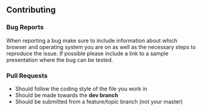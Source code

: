 ## Contributing

### Bug Reports

When reporting a bug make sure to include information about which browser and
operating system you are on as well as the necessary steps to reproduce the
issue. If possible please include a link to a sample presentation where the bug
can be tested.

### Pull Requests

- Should follow the coding style of the file you work in
- Should be made towards the **dev branch**
- Should be submitted from a feature/topic branch (not your master)
